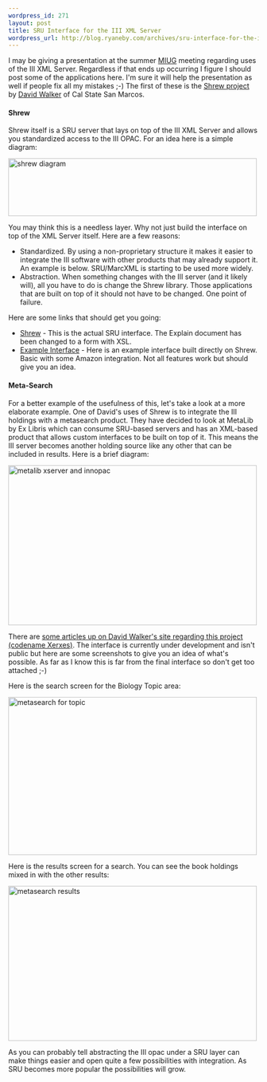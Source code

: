 ```yaml
--- 
wordpress_id: 271
layout: post
title: SRU Interface for the III XML Server
wordpress_url: http://blog.ryaneby.com/archives/sru-interface-for-the-iii-xml-server/
---
```

I may be giving a presentation at the summer <a href="http://www.miug.org/">MIUG</a> meeting regarding uses of the III XML Server. Regardless if that ends up occurring I figure I should post some of the applications here. I'm sure it will help the presentation as well if people fix all my mistakes ;-) The first of these is the <a href="http://public.csusm.edu/dwalker/shrew/">Shrew project</a> by <a href="http://public.csusm.edu/dwalker/">David Walker</a> of Cal State San Marcos.

<h4>Shrew</h4>

Shrew itself is a SRU server that lays on top of the III XML Server and allows you standardized access to the III OPAC. For an idea here is a simple diagram:

<a href="http://www.flickr.com/photos/ebyryan/155576658/" title="Photo Sharing"><img src="http://static.flickr.com/70/155576658_822ec5ee93.jpg" width="500" height="116" alt="shrew diagram" /></a>

You may think this is a needless layer. Why not just build the interface on top of the XML Server itself. Here are a few reasons:

<ul>
<li>Standardized. By using a non-proprietary structure it makes it easier to integrate the III software with other products that may already support it. An example is below. SRU/MarcXML is starting to be used more widely.</li>
<li>Abstraction. When something changes with the III server (and it likely will), all you have to do is change the Shrew library. Those applications that are built on top of it should not have to be changed. One point of failure.</li>
</ul>

Here are some links that should get you going:

<ul>
<li><a href="http://library.csusm.edu/catalog/sru/">Shrew</a> - This is the actual SRU interface. The Explain document has been changed to a form with XSL.</li>
<li><a href="http://library.csusm.edu/catalog/sru/example/">Example Interface</a> - Here is an example interface built directly on Shrew. Basic with some Amazon integration. Not all features work but should give you an idea.</li>
</ul>

<h4>Meta-Search</h4>

For a better example of the usefulness of this, let's take a look at a more elaborate example. One of David's uses of Shrew is to integrate the III holdings with a metasearch product. They have decided to look at MetaLib by Ex Libris which can consume SRU-based servers and has an XML-based product that allows custom interfaces to be built on top of it. This means the III server becomes another holding source like any other that can be included in results. Here is a brief diagram:

<a href="http://www.flickr.com/photos/ebyryan/155576657/" title="Photo Sharing"><img src="http://static.flickr.com/57/155576657_4ec1232517.jpg" width="500" height="321" alt="metalib xserver and innopac" /></a>

There are <a href="http://public.csusm.edu/dwalker/xerxes/">some articles up on David Walker's site regarding this project (codename Xerxes)</a>. The interface is currently under development and isn't public but here are some screenshots to give you an idea of what's possible. As far as I know this is far from the final interface so don't get too attached ;-)

Here is the search screen for the Biology Topic area:

<a href="http://www.flickr.com/photos/ebyryan/155602703/" title="Photo Sharing"><img src="http://static.flickr.com/74/155602703_093dd4f939.jpg" width="500" height="317" alt="metasearch for topic" /></a>

Here is the results screen for a search. You can see the book holdings mixed in with the other results:

<a href="http://www.flickr.com/photos/ebyryan/155602704/" title="Photo Sharing"><img src="http://static.flickr.com/74/155602704_42f340bb81.jpg" width="500" height="311" alt="metasearch results" /></a>

As you can probably tell abstracting the III opac under a SRU layer can make things easier and open quite a few possibilities with integration. As SRU becomes more popular the possibilities will grow.
